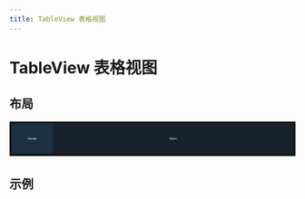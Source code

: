 ```yaml
---
title: TableView 表格视图
---
```


# TableView 表格视图

## 布局

![alt text](assets/tableView/image.png)

## 示例

<preview path="./def.vue"></preview>

<API src="./data.json" lang="zh"></API>
